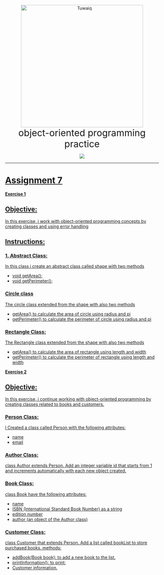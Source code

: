 
<p align="center">
<img src="./assets/logo-h-white.png" alt="Tuwaiq" width="400"/>
<br/>
<span style="font-size:30px">object-oriented programming practice</span>
</p>

<p align="center">
<a href="https://tuwaiq.edu.sa/"><img src="https://img.shields.io/badge/website-000000?style=for-the-badge&logo=About.me&logoColor=white" 
</p>
<hr/>

# Assignment 7

**Exercise 1**
## Objective:
In this exercise, i work with object-oriented programming concepts by creating classes and using error handling

## Instructions:
### 1.	Abstract Class:
In this class i create an abstract class called shape with two methods
- void getArea();
- void getPerimeter();

### Circle class
The circle class extended from the shape with also two methods
- getArea()
to calculate the area of circle using radius and pi
- getPerimeter()
to calculate the perimeter of circle using radius and pi

### Rectangle Class:
The Rectangle class extended from the shape with also two methods
- getArea()
to calculate the area of rectangle using length and width
- getPerimeter()
to calculate the perimeter of rectangle using length and width

**Exercise 2**
## Objective:
In this exercise, i continue working with object-oriented programming by creating classes related to books and customers. 

### Person Class:
I Created a class called Person with the following attributes:
- name
- email

### Author Class:
class Author extends Person.
Add an integer variable id that starts from 1 and increments automatically with each new object created.

### Book Class:
class Book have the following attributes:
- name
- ISBN (International Standard Book Number) as a string
- edition number
- author (an object of the Author class)

### Customer Class:
class Customer that extends Person.
Add a list called bookList to store purchased books.
methods:
- addBook(Book book): to add a new book to the list.
- printInformation(): to print:
- Customer information.